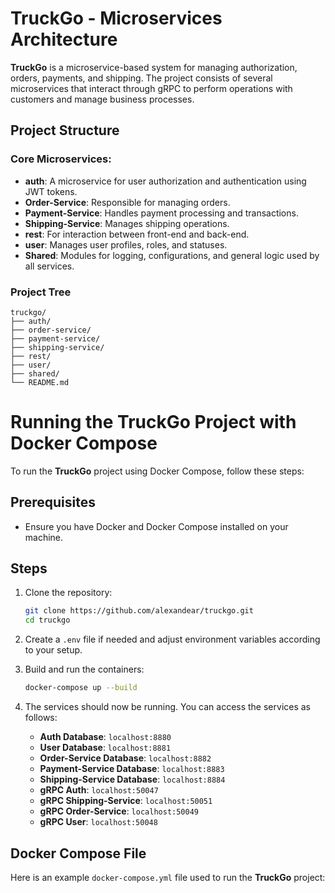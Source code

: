 
# TruckGo - Microservices Architecture

**TruckGo** is a microservice-based system for managing authorization, orders, payments, and shipping. The project consists of several microservices that interact through gRPC to perform operations with customers and manage business processes.

## Project Structure

### Core Microservices:

- **auth**: A microservice for user authorization and authentication using JWT tokens.
- **Order-Service**: Responsible for managing orders.
- **Payment-Service**: Handles payment processing and transactions.
- **Shipping-Service**: Manages shipping operations.
- **rest**: For interaction between front-end and back-end.
- **user**: Manages user profiles, roles, and statuses.
- **Shared**: Modules for logging, configurations, and general logic used by all services.

### Project Tree
```
truckgo/
├── auth/
├── order-service/
├── payment-service/
├── shipping-service/
├── rest/
├── user/
├── shared/
└── README.md
```

# Running the TruckGo Project with Docker Compose

To run the **TruckGo** project using Docker Compose, follow these steps:

## Prerequisites

- Ensure you have Docker and Docker Compose installed on your machine.

## Steps

1. Clone the repository:

    ```bash
    git clone https://github.com/alexandear/truckgo.git
    cd truckgo
    ```

2. Create a `.env` file if needed and adjust environment variables according to your setup.

3. Build and run the containers:

    ```bash
    docker-compose up --build
    ```

4. The services should now be running. You can access the services as follows:

    - **Auth Database**: `localhost:8880`
    - **User Database**: `localhost:8881`
    - **Order-Service Database**: `localhost:8882`
    - **Payment-Service Database**: `localhost:8883`
    - **Shipping-Service Database**: `localhost:8884`
    - **gRPC Auth**: `localhost:50047`
    - **gRPC Shipping-Service**: `localhost:50051`
    - **gRPC Order-Service**: `localhost:50049`
    - **gRPC User**: `localhost:50048`

## Docker Compose File

Here is an example `docker-compose.yml` file used to run the **TruckGo** project: